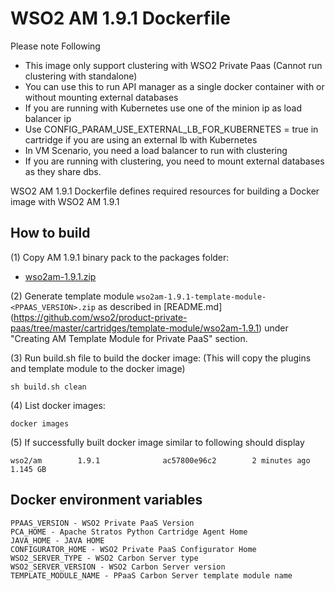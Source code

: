 # WSO2 AM 1.9.1 Dockerfile

Please note Following

* This image only support clustering with WSO2 Private Paas (Cannot run clustering with standalone)
* You can use this to run API manager as a single docker container with or without mounting external databases
* If you are running with Kubernetes use one of the minion ip as load balancer ip
* Use CONFIG_PARAM_USE_EXTERNAL_LB_FOR_KUBERNETES = true in cartridge if you are using an external lb with Kubernetes
* In VM Scenario, you need a load balancer to run with clustering
* If you are running with clustering, you need to mount external databases as they share dbs.


WSO2 AM 1.9.1 Dockerfile defines required resources for building a Docker image with WSO2 AM 1.9.1

## How to build

(1) Copy AM 1.9.1 binary pack to the packages folder:

* [wso2am-1.9.1.zip](http://wso2.com/api-management/)

(2) Generate template module `wso2am-1.9.1-template-module-<PPAAS_VERSION>.zip` as described in [README.md] (https://github.com/wso2/product-private-paas/tree/master/cartridges/template-module/wso2am-1.9.1) under "Creating AM Template Module for Private PaaS" section.

(3) Run build.sh file to build the docker image: (This will copy the plugins and template module to the docker image)
```
sh build.sh clean
```

(4) List docker images:
```
docker images
```

(5) If successfully built docker image similar to following should display
```
wso2/am        1.9.1              ac57800e96c2        2 minutes ago         1.145 GB
```
## Docker environment variables
```
PPAAS_VERSION - WSO2 Private PaaS Version
PCA_HOME - Apache Stratos Python Cartridge Agent Home
JAVA_HOME - JAVA HOME
CONFIGURATOR_HOME - WSO2 Private PaaS Configurator Home
WSO2_SERVER_TYPE - WSO2 Carbon Server type
WSO2_SERVER_VERSION - WSO2 Carbon Server version
TEMPLATE_MODULE_NAME - PPaaS Carbon Server template module name
```